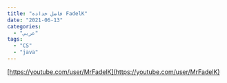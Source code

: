 ```yaml
---
title: "فاضل خداده FadelK"
date: "2021-06-13"
categories:
  - "عربي"
tags:
  - "CS"
  - "java"
---
```


[https://youtube.com/user/MrFadelK](https://youtube.com/user/MrFadelK)
